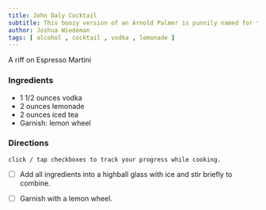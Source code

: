 ```yaml
---
title: John Daly Cocktail
subtitle: This boozy version of an Arnold Palmer is punnily named for the golfer who is, shall we say, known to love a good drink.
author: Joshua Wiedeman
tags: [ alcohol , cocktail , vodka , lemonade ]
---
```


A riff on Espresso Martini

### Ingredients

- 1 1/2 ounces vodka
- 2 ounces lemonade
- 2 ounces iced tea
- Garnish: lemon wheel


### Directions
`click / tap checkboxes to track your progress while cooking.`

- [ ] Add all ingredients into a highball glass with ice and stir briefly to combine.

- [ ] Garnish with a lemon wheel.